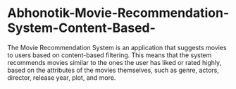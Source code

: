 # Abhonotik-Movie-Recommendation-System-Content-Based-
The Movie Recommendation System is an application that suggests movies to users based on content-based filtering. This means that the system recommends movies similar to the ones the user has liked or rated highly, based on the attributes of the movies themselves, such as genre, actors, director, release year, plot, and more.
